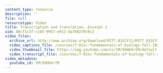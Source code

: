```yaml
---
content_type: resource
description: ''
file: null
resourcetype: Video
title: Transcription and translation, Excerpt 1
uid: 88cf1c3f-ccb5-9957-e912-da7b8270c9c2
video_files:
  archive_url: http://www.archive.org/download/MIT7.01SCF11/MIT7_01SCF11_track16_300k.mp4
  video_captions_file: /courses/7-01sc-fundamentals-of-biology-fall-2011/ee4afc4af1e756468001f0b298134f2b_tMr9XH64rtM.vtt
  video_thumbnail_file: https://img.youtube.com/vi/tMr9XH64rtM/default.jpg
  video_transcript_file: /courses/7-01sc-fundamentals-of-biology-fall-2011/e60c1ca44de2507d887d711088ffb01a_tMr9XH64rtM.pdf
video_metadata:
  youtube_id: tMr9XH64rtM
---
```


